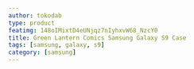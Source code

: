 ```yaml
---
author: tokodab
type: product
featimg: 148oIMixtD4eUNjqz7nIyhxvW68_NzcY0
title: Green Lantern Comics Samsung Galaxy S9 Case
tags: [samsung, galaxy, s9]
category: [samsung]
---
```

